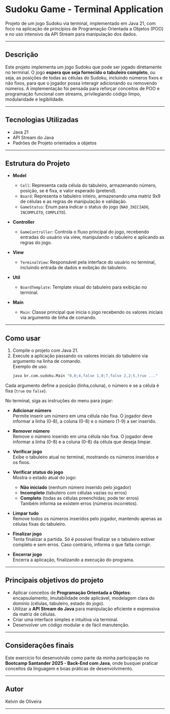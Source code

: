 # Sudoku Game - Terminal Application

Projeto de um jogo Sudoku via terminal, implementado em Java 21, com foco na aplicação de princípios de Programação Orientada a Objetos (POO) e no uso intensivo da API Stream para manipulação dos dados.

---

## Descrição

Este projeto implementa um jogo Sudoku que pode ser jogado diretamente no terminal. O jogo **espera que seja fornecido o tabuleiro completo**, ou seja, as posições de todas as células do Sudoku, incluindo números fixos e não fixos, para que o jogador possa interagir adicionando ou removendo números.
A implementação foi pensada para reforçar conceitos de POO e programação funcional com streams, privilegiando código limpo, modularidade e legibilidade.

---

## Tecnologias Utilizadas

- Java 21
- API Stream do Java
- Padrões de Projeto orientados a objetos

---

## Estrutura do Projeto

- **Model**
    - `Cell`: Representa cada célula do tabuleiro, armazenando número, posição, se é fixa, e valor esperado (pretend).
    - `Board`: Representa o tabuleiro inteiro, armazenando uma matriz 9x9 de células e as regras de manipulação e validação.
    - `GameStatus`: Enum para indicar o status do jogo (`NAO_INICIADO`, `INCOMPLETO`, `COMPLETO`).

- **Controller**
    - `GameController`: Controla o fluxo principal do jogo, recebendo entradas do usuário via view, manipulando o tabuleiro e aplicando as regras do jogo.

- **View**
    - `TerminalView`: Responsável pela interface do usuário no terminal, incluindo entrada de dados e exibição do tabuleiro.

- **Util**
    - `BoardTemplate`: Template visual do tabuleiro para exibição no terminal.

- **Main**
    - `Main`: Classe principal que inicia o jogo recebendo os valores iniciais via argumento de linha de comando.

---

## Como usar

1. Compile o projeto com Java 21.
2. Execute a aplicação passando os valores iniciais do tabuleiro via argumento na linha de comando.  
   Exemplo de uso:
   ```bash
   java br.com.sudoku.Main "0,0;4,false 1,0;7,false 2,2;5,true ..."

Cada argumento define a posição (linha,coluna), o número e se a célula é fixa (`true` ou `false`).

No terminal, siga as instruções do menu para jogar:

- **Adicionar número**  
  Permite inserir um número em uma célula não fixa. O jogador deve informar a linha (0-8), a coluna (0-8) e o número (1-9) a ser inserido.

- **Remover número**  
  Remove o número inserido em uma célula não fixa. O jogador deve informar a linha (0-8) e a coluna (0-8) da célula que deseja limpar.

- **Verificar jogo**  
  Exibe o tabuleiro atual no terminal, mostrando os números inseridos e os fixos.

- **Verificar status do jogo**  
  Mostra o estado atual do jogo:
    - **Não iniciado** (nenhum número inserido pelo jogador)
    - **Incompleto** (tabuleiro com células vazias ou erros)
    - **Completo** (todas as células preenchidas; pode ter erros)  
      Também informa se existem erros (números incorretos).

- **Limpar tudo**  
  Remove todos os números inseridos pelo jogador, mantendo apenas as células fixas do tabuleiro.

- **Finalizar jogo**  
  Tenta finalizar a partida. Só é possível finalizar se o tabuleiro estiver completo e sem erros. Caso contrário, informa o que falta corrigir.

- **Encerrar jogo**  
  Encerra a aplicação, finalizando a execução do programa.

---

## Principais objetivos do projeto

- Aplicar conceitos de **Programação Orientada a Objetos**: encapsulamento, imutabilidade onde aplicável, modelagem clara do domínio (células, tabuleiro, estado do jogo).
- Utilizar a **API Stream do Java** para manipulação eficiente e expressiva da matriz de células.
- Criar uma interface simples e intuitiva via terminal.
- Desenvolver um código modular e de fácil manutenção.

---

## Considerações finais

Este exercício foi desenvolvido como parte da minha participação no **Bootcamp Santander 2025 - Back-End com Java**, onde busquei praticar conceitos  da linguagem e boas práticas de desenvolvimento.

---

## Autor

Kelvin de Oliveira

---

